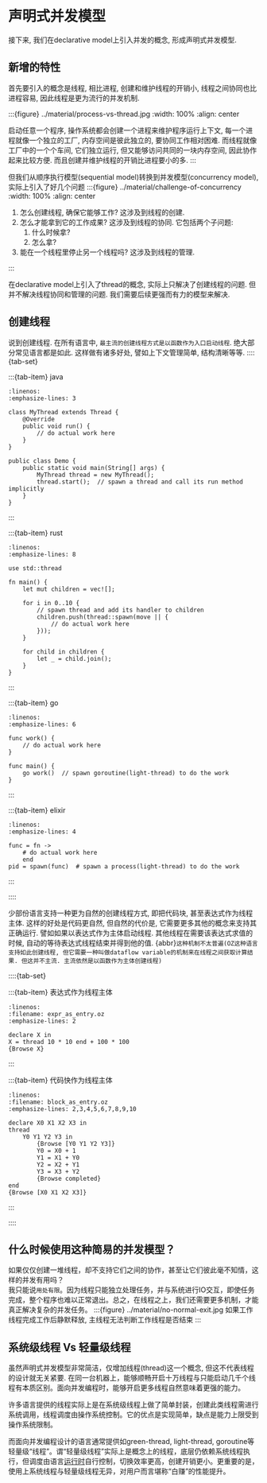 # 声明式并发模型

接下来, 我们在declarative model上引入并发的概念, 形成声明式并发模型.

## 新增的特性

首先要引入的概念是线程, 相比进程, 创建和维护线程的开销小, 线程之间协同也比进程容易, 因此线程是更为流行的并发机制.

:::{figure} ../material/process-vs-thread.jpg
:width: 100%
:align: center

启动任意一个程序, 操作系统都会创建一个进程来维护程序运行上下文, 每一个进程就像一个独立的工厂, 内存空间是彼此独立的, 要协同工作相对困难. 而线程就像工厂中的一个个车间, 它们独立运行, 但又能够访问共同的一块内存空间, 因此协作起来比较方便. 而且创建并维护线程的开销比进程要小的多.
:::

但我们从顺序执行模型(sequential model)转换到并发模型(concurrency model), 实际上引入了好几个问题
:::{figure} ../material/challenge-of-concurrency
:width: 100%
:align: center

1. 怎么创建线程, 确保它能够工作? 这涉及到线程的创建.
2. 怎么才能拿到它的工作成果? 这涉及到线程的协同. 它包括两个子问题:
    1. 什么时候拿?
    2. 怎么拿?
3. 能在一个线程里停止另一个线程吗? 这涉及到线程的管理.

:::

在declarative model上引入了thread的概念, 实际上只解决了创建线程的问题. 但并不解决线程协同和管理的问题. 我们需要后续更强而有力的模型来解决.

## 创建线程

说到创建线程. 在所有语言中, `最主流的创建线程方式是以函数作为入口启动线程`. 绝大部分常见语言都是如此. 这样做有诸多好处, 譬如上下文管理简单, 结构清晰等等.
::::{tab-set}

:::{tab-item} java

```{code} java
:linenos:
:emphasize-lines: 3

class MyThread extends Thread {
    @Override
    public void run() {
        // do actual work here
    }
}

public class Demo {
    public static void main(String[] args) {
        MyThread thread = new MyThread();
        thread.start();  // spawn a thread and call its run method implicitly
    }
}
```

:::

:::{tab-item} rust

```{code} rust
:linenos:
:emphasize-lines: 8

use std::thread

fn main() {
    let mut children = vec![];
    
    for i in 0..10 {
        // spawn thread and add its handler to children
        children.push(thread::spawn(move || {
            // do actual work here
        }));
    }
    
    for child in children {
        let _ = child.join();
    }
}
```

:::

:::{tab-item} go

```{code} go
:linenos:
:emphasize-lines: 6

func work() {
    // do actual work here
}

func main() {
    go work()  // spawn goroutine(light-thread) to do the work
}
```

:::

:::{tab-item} elixir

```{code} elixir
:linenos:
:emphasize-lines: 4

func = fn ->
    # do actual work here
    end
pid = spawn(func)  # spawn a process(light-thread) to do the work
```

:::

::::

少部份语言支持一种更为自然的创建线程方式, 即把代码块, 甚至表达式作为线程主体. 这样的好处是代码更自然, 但自然的代价是, 它需要更多其他的概念来支持其正确运行. 譬如如果以表达式作为主体启动线程. 其他线程在需要该表达式求值的时候, 自动的等待表达式线程结束并得到他的值. {abbr}`这种机制不太普遍(OZ这种语言支持如此创建线程, 但它需要一种叫做dataflow variable的机制来在线程之间获取计算结果. 但这并不主流. 主流依然是以函数作为主体创建线程)`

::::{tab-set}

:::{tab-item} 表达式作为线程主体

```{code} oz
:linenos:
:filename: expr_as_entry.oz
:emphasize-lines: 2

declare X in 
X = thread 10 * 10 end + 100 * 100
{Browse X}
```

:::

:::{tab-item} 代码快作为线程主体

```{code} oz
:linenos:
:filename: block_as_entry.oz
:emphasize-lines: 2,3,4,5,6,7,8,9,10

declare X0 X1 X2 X3 in
thread
    Y0 Y1 Y2 Y3 in
        {Browse [Y0 Y1 Y2 Y3]}
        Y0 = X0 + 1
        Y1 = X1 + Y0
        Y2 = X2 + Y1
        Y3 = X3 + Y2
        {Browse completed}
end
{Browse [X0 X1 X2 X3]}
```

:::

::::

## 什么时候使用这种简易的并发模型？

如果仅仅创建一堆线程，却不支持它们之间的协作，甚至让它们彼此毫不知情，这样的并发有用吗？\
我只能说`用处有限`。因为线程只能独立处理任务，并与系统进行IO交互，即使任务完成，整个程序也难以正常退出。总之，在线程之上，我们还需要更多机制，才能真正解决复杂的并发任务。
:::{figure} ../material/no-normal-exit.jpg
如果工作线程完成工作后静默释放, 主线程无法判断工作线程是否结束
:::

## 系统级线程 Vs 轻量级线程

虽然声明式并发模型非常简洁，仅增加线程(thread)这一个概念, 但这不代表线程的设计就无关紧要. 在同一台机器上，能够顺畅开启十万线程与只能启动几千个线程有本质区别。面向并发编程时，能够开启更多线程自然意味着更强的能力。  

许多语言提供的线程实际上是在系统级线程上做了简单封装，创建此类线程需进行系统调用，线程调度由操作系统控制。它的优点是实现简单，缺点是能力上限受到操作系统限制。  

而面向并发编程设计的语言通常提供如green-thread, light-thread, goroutine等轻量级“线程”。谓“轻量级线程”实际上是概念上的线程，底层仍依赖系统线程执行，但调度由语言[运行时](https://en.wikipedia.org/wiki/Runtime_system)自行控制，切换效率更高，创建开销更小。更重要的是，使用上系统线程与轻量级线程无异，对用户而言堪称“白赚”的性能提升。
